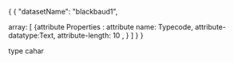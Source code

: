 

{
{ "datasetName":  "blackbaud1",

array: [
 {attribute Properties :
 attribute name: Typecode,
 attribute-datatype:Text,
 attribute-length: 10 ,   }
 ]
}
}


type cahar
